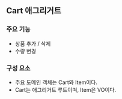 ## Cart 애그리거트
### 주요 기능 
- 상품 추가 / 삭제
- 수량 변경
### 구성 요소
- 주요 도메인 객체는 Cart와 Item이다.
- Cart는 애그리거트 루트이며, Item은 VO이다.
